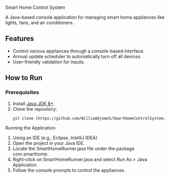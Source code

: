  Smart Home Control System

A Java-based console application for managing smart home appliances like lights, fans, and air conditioners.

## Features
- Control various appliances through a console-based interface.
- Annual update scheduler to automatically turn off all devices.
- User-friendly validation for inputs.

## How to Run

### Prerequisites
1. Install [Java JDK 8+](https://www.oracle.com/java/technologies/javase-jdk11-downloads.html).
2. Clone the repository:
   ```bash
   git clone (https://github.com/WilliamDjomo5/SmartHomeControlSystem.git)
Running the Application
1. Using an IDE (e.g., Eclipse, IntelliJ IDEA)
2. Open the project in your Java IDE.
3. Locate the SmartHomeRunner.java file under the package com.smarthome.
4. Right-click on SmartHomeRunner.java and select Run As > Java Application.
5. Follow the console prompts to control the appliances.
